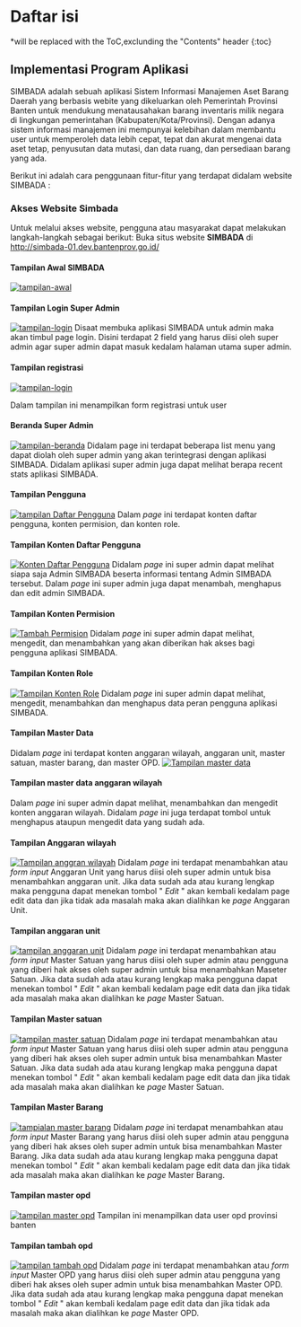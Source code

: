 #  Daftar isi

*will be replaced with the ToC,exclunding the "Contents" header
{:toc}

## Implementasi Program Aplikasi

SIMBADA adalah sebuah aplikasi Sistem Informasi Manajemen Aset Barang Daerah yang berbasis webite yang dikeluarkan oleh Pemerintah Provinsi Banten untuk mendukung menatausahakan barang inventaris milik negara di lingkungan pemerintahan (Kabupaten/Kota/Provinsi). Dengan adanya sistem informasi manajemen ini mempunyai kelebihan dalam membantu user untuk memperoleh data lebih cepat, tepat dan akurat mengenai data aset tetap, penyusutan data mutasi, dan data ruang, dan persediaan barang yang ada.

Berikut ini adalah cara penggunaan fitur-fitur yang terdapat didalam website SIMBADA :

### Akses Website Simbada

Untuk melalui akses website, pengguna atau masyarakat dapat melakukan langkah-langkah sebagai berikut:
Buka situs website **SIMBADA** di http://simbada-01.dev.bantenprov.go.id/

#### Tampilan Awal SIMBADA
[![tampilan-awal](/document/aplikasi/simbada/images/implementasi/tampilan-awal-simbada.png)](/document/aplikasi/simbada/images/pengembangan/tampilan-awal-simbada.png)

#### Tampilan Login Super Admin
[![tampilan-login](/document/aplikasi/simbada/images/implementasi/tampilan-login.png)](/document/aplikasi/simbada/images/implementasi/tampilan-login.png)
Disaat membuka aplikasi SIMBADA untuk admin maka akan timbul page login. Disini terdapat 2 field yang harus diisi oleh super admin agar super admin dapat masuk kedalam halaman utama super admin.

#### Tampilan registrasi
[![tampilan-login](/document/aplikasi/simbada/images/implementasi/tampilan-registrasi.png)](/document/aplikasi/simbada/images/implementasi/tampilan-registrasi.png)

Dalam tampilan ini menampilkan form registrasi untuk user

#### Beranda Super Admin
[![tampilan-beranda](/document/aplikasi/simbada/images/implementasi/tampilan-beranda.png)](/document/aplikasi/simbada/images/implementasi/tampilan-beranda.png)
Didalam page ini terdapat beberapa list menu yang dapat diolah oleh super admin yang akan terintegrasi dengan aplikasi SIMBADA. Didalam aplikasi super admin juga dapat melihat berapa recent stats aplikasi SIMBADA.

#### Tampilan Pengguna
[![tampilan Daftar Pengguna](/document/aplikasi/simbada/images/implementasi/tampilan-daftar-pengguna.png)](/document/aplikasi/simbada/images/implementasi/tampilan-daftar-pengguna.png)
Dalam *page* ini terdapat konten daftar pengguna, konten permision, dan konten role.

#### Tampilan Konten Daftar Pengguna
[![Konten Daftar Pengguna](/document/aplikasi/simbada/images/implementasi/tampilan-konten-daftar-pengguna.png)](/document/aplikasi/simbada/images/implementasi/tampilan-konten-daftar-pengguna.png)
Didalam *page* ini super admin dapat melihat siapa saja Admin SIMBADA beserta informasi tentang Admin SIMBADA tersebut. Dalam *page* ini super admin juga dapat menambah, menghapus dan edit admin SIMBADA.

#### Tampilan Konten Permision
[![Tambah Permision](/document/aplikasi/simbada/images/implementasi/tampilan-permission.png)](/document/aplikasi/simbada/images/implementasi/tampilan-permission.png)
Didalam *page* ini super admin dapat melihat, mengedit, dan menambahkan yang akan diberikan hak akses bagi pengguna aplikasi SIMBADA.

#### Tampilan Konten Role
[![Tampilan Konten Role](/document/aplikasi/simbada/images/implementasi/tampilan-role.png)](/document/aplikasi/simbada/images/implementasi/tampilan-role.png)
Didalam *page* ini super admin dapat melihat, mengedit, menambahkan dan menghapus data peran pengguna aplikasi SIMBADA.

#### Tampilan Master Data
Didalam *page* ini terdapat konten anggaran wilayah, anggaran unit, master satuan, master barang, dan master OPD.
[![Tampilan master data](/document/aplikasi/simbada/images/implementasi/tampilan-master-data.png)](/document/aplikasi/simbada/images/implementasi/tampilan-master-data.png)

#### Tampilan master data anggaran wilayah
Dalam *page* ini super admin dapat melihat, menambahkan dan mengedit konten anggaran wilayah. Didalam *page* ini juga terdapat tombol untuk menghapus ataupun mengedit data yang sudah ada.

#### Tampilan Anggaran wilayah
[![Tampilan anggran wilayah](/document/aplikasi/simbada/images/implementasi/tampilan-tambah-anggaran-wilayah.png)](/document/aplikasi/simbada/images/implementasi/tampilan-tambah-anggaran-wilayah.png)
Didalam *page* ini terdapat menambahkan atau *form input* Anggaran Unit yang harus diisi oleh super admin untuk bisa menambahkan anggaran unit. Jika data sudah ada atau kurang lengkap maka pengguna dapat menekan tombol " *Edit* " akan kembali kedalam page edit data dan jika tidak ada masalah maka akan dialihkan ke *page* Anggaran Unit.

#### Tampilan anggaran unit
[![tampilan anggaran unit](/document/aplikasi/simbada/images/implementasi/tampilan-angaran-unit.png)](/document/aplikasi/simbada/images/implementasi/tampilan-angaran-unit.png)
Didalam *page* ini terdapat menambahkan atau *form input* Master Satuan yang harus diisi oleh super admin atau pengguna yang diberi hak akses oleh super admin untuk bisa menambahkan Maseter Satuan. Jika data sudah ada atau kurang lengkap maka pengguna dapat menekan tombol " *Edit* " akan kembali kedalam page edit data dan jika tidak ada masalah maka akan dialihkan ke *page* Master Satuan.

#### Tampilan Master satuan
[![tampilan master satuan](/document/aplikasi/simbada/images/implementasi/tampilan-master-satuan.png)](/document/aplikasi/simbada/images/implementasi/tampilan-master-satuan.png)
Didalam *page* ini terdapat menambahkan atau *form input* Master Satuan yang harus diisi oleh super admin atau pengguna yang diberi hak akses oleh super admin untuk bisa menambahkan Master Satuan. Jika data sudah ada atau kurang lengkap maka pengguna dapat menekan tombol " *Edit* " akan kembali kedalam page edit data dan jika tidak ada masalah maka akan dialihkan ke *page* Master Satuan.

#### Tampilan Master Barang
[![tampialan master barang](/document/aplikasi/simbada/images/implementasi/tampilan-master-barang.png)](/document/aplikasi/simbada/images/implementasi/tampilan-master-barang.png)
Didalam *page* ini terdapat menambahkan atau *form input* Master Barang yang harus diisi oleh super admin atau pengguna yang diberi hak akses oleh super admin untuk bisa menambahkan Master Barang. Jika data sudah ada atau kurang lengkap maka pengguna dapat menekan tombol " *Edit* " akan kembali kedalam page edit data dan jika tidak ada masalah maka akan dialihkan ke *page* Master Barang.

#### Tampilan master opd
[![tampilan master opd](/document/aplikasi/simbada/images/implementasi/tampilan-master-opd.png)](/document/aplikasi/simbada/images/implementasi/tampilan-master-opd.png)
Tampilan ini menampilkan data user opd provinsi banten

#### Tampilan tambah opd
[![tampilan tambah opd](/document/aplikasi/simbada/images/pengembangan/tampilan-tambah-opd.png)](/document/aplikasi/simbada/images/pengembangan/tampilan-tambah-opd.png)
Didalam *page* ini terdapat menambahkan atau *form input* Master OPD yang harus diisi oleh super admin atau pengguna yang diberi hak akses oleh super admin untuk bisa menambahkan Master OPD. Jika data sudah ada atau kurang lengkap maka pengguna dapat menekan tombol " *Edit* " akan kembali kedalam page edit data dan jika tidak ada masalah maka akan dialihkan ke *page* Master OPD.
